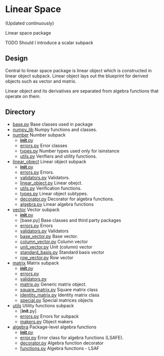 # Linear Space
(Updated continuously)

Linear space package

TODO Should I introduce a scalar subpack

## Design

Central to linear space package is linear object
which is constructed in linear object subpack.
Linear object lays out the blueprint for derived
objects such as vector and matrix.

Linear object and its derivatives are separated
from algebra functions that operate on them.


## Directory

* [base.py](./base.py) Base classes used in package
* [numpy_lib](./numpy_lib.py) Numpy functions and classes. 
* [number](./number) Number subpack
  * [__init__.py](./number/__init__.py)
  * [errors.py](./number/errors.py) Error classes
  * [types.py](./number/types.py) Number types used only for isinstance
  * [utils.py](./number/utils.py) Verifiers and utility functions.
* [linear_object](./linear_object) Linear object subpack
  * [__init__.py](./linear_object/__init__.py)
  * [errors.py](./linear_object/errors.py) Errors.
  * [validators.py](./linear_object/validators.py) Validators.
  * [linear_object.py](./linear_object/linear_object.py) Linear obejct.
  * [utils.py](./linear_object/verifier.py) Verification functions.
  * [types.py](./linear_object/types.py) Linear object subtypes.
  * [decorator.py](./linear_object/decorator.py) Decorator for algebra functions.
  * [algebra.py](./linear_object/algebra.py) Linear algebra functions
* [vector](./vector) Vector subpack
  * [__init__.py](./vector/__init__.py)
  * [base.py] Base classes and third party packages
  * [errors.py](./vector/errors.py) Errors
  * [validators.py](/vector/validators.py) Validators
  * [base_vector.py](./vector/base_vector.py) Base vector.
  * [column_vector.py](./vector/column_vector.py) Column vector
  * [unit_vector.py](./vector/unit_vector.py) Unit (column) vector
  * [standard_basis.py](./vector/standard_basis.py) Standard basis vector
  * [row_vector.py](./vector/row_vector.py) Row vector
* [matrix](./matrix) Matrix subpack
  * [__init__.py](./matrix/__init__.py)
  * [errors.py](./matrix/errors.py)
  * [validators.py](./matrix/validators.py)
  * [matrix.py](./matrix/matrix.py) Generic matrix object.
  * [square_matrix.py](./matrix/square_matrix.py) Square matrix class
  * [identity_matrix.py](./matrix/identity_matrix.py) Identity matrix class
  * [special.py](./matrix/special.py) Special matrices objects
* [utils](./utils) Utility functions subpack
  * [__init__.py]
  * [errors.py](./utils/errors.py) Errors for subpack
  * [makers.py](./utils/makers.py) Object makers
* [algebra](./algebra) Package-level algebra functions
  * [__init__.py](./algebra/__init__.py)
  * [error.py](./algebra/error.py) Error class for algebra functions (LSAFE).
  * [decorator.py](./algebra/decorator.py) Algebra function decorator
  * [functions.py](./algebra/functions.py) Algebra functions - LSAF
